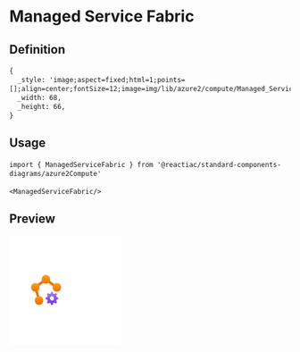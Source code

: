 # Managed Service Fabric

## Definition

```
{
  _style: 'image;aspect=fixed;html=1;points=[];align=center;fontSize=12;image=img/lib/azure2/compute/Managed_Service_Fabric.svg;strokeColor=none;',
  _width: 68,
  _height: 66,
}
```

## Usage

```
import { ManagedServiceFabric } from '@reactiac/standard-components-diagrams/azure2Compute'

<ManagedServiceFabric/>
```

## Preview

<img src="./managed-service-fabric.png" width="200"/>
